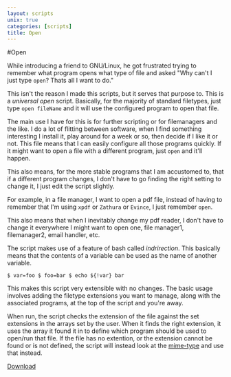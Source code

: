 ```yaml
---
layout: scripts
unix: true
categories: [scripts]
title: Open
---
```

#Open

While introducing a friend to GNU/Linux, he got frustrated trying to remember
what program opens what type of file and asked "Why can't I just type `open`?
Thats all I want to do."


This isn't the reason I made this scripts, but it serves that purpose to. This
is a *universal open* script. Basically, for the majority of standard filetypes,
just type `open fileName` and it will use the configured program to open that
file.


The main use I have for this is for further scripting or for filemanagers and
the like. I do a lot of flitting between software, when I find something
interesting I install it, play around for a week or so, then decide if I like it
or not. This file means that I can easily configure all those programs quickly.
If it might want to open a file with a different program, just `open` and it'll
happen.

This also means, for the more stable programs that I am accustomed to, that if a
different program changes, I don't have to go finding the right setting to
change it, I just edit the script slightly.

For example, in a file manager, I want to open a pdf file, instead of having to
remember that I'm using `xpdf` or `Zathura` or `Evince`, I just remember `open`.

This also means that when I inevitably change my pdf reader, I don't have to
change it everywhere I might want to open one, file manager1, filemanager2,
email handler, etc.

The script makes use of a feature of bash called *indrirection*.  This basically
means that the contents of a variable can be used as the name of another
variable.

	$ var=foo $ foo=bar $ echo ${!var} bar

This makes this script very extensible with no changes. The basic usage involves
adding the filetype extensions you want to manage, along with the associated
programs, at the top of the script and you're away.

When run, the script checks the extension of the file against the set extensions
in the arrays set by the user. When it finds the right extension, it uses the
array it found it in to define which program should be used to open/run that
file. If the file has no extention, or the extension cannot be found or is not
defined, the script will instead look at the
[mime-type](https://en.wikipedia.org/wiki/Internet_media_type) and use that
instead.

<a href="https://github.com/jaw42/bin/blob/master/open">
<i class="icon-cloud-download"> </i> Download</a>
